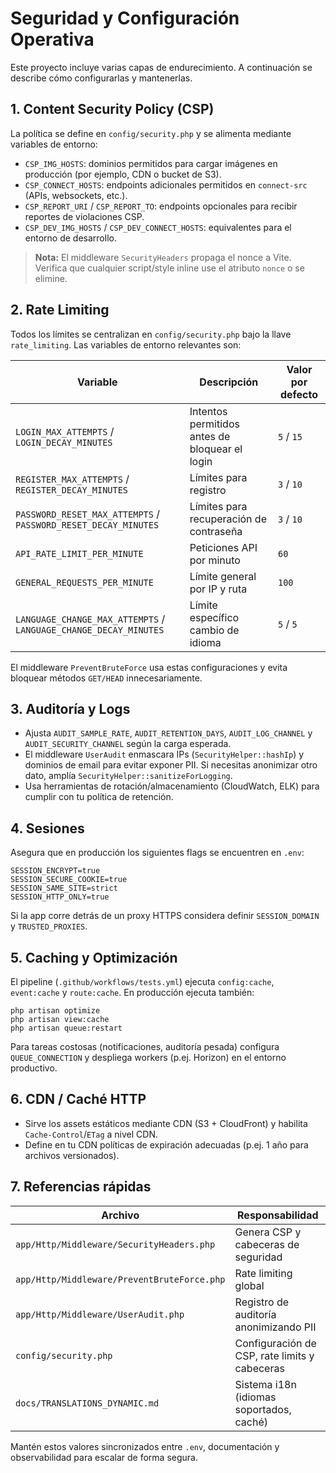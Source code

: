 # Seguridad y Configuración Operativa

Este proyecto incluye varias capas de endurecimiento. A continuación se describe cómo configurarlas y mantenerlas.

## 1. Content Security Policy (CSP)

La política se define en `config/security.php` y se alimenta mediante variables de entorno:

- `CSP_IMG_HOSTS`: dominios permitidos para cargar imágenes en producción (por ejemplo, CDN o bucket de S3).
- `CSP_CONNECT_HOSTS`: endpoints adicionales permitidos en `connect-src` (APIs, websockets, etc.).
- `CSP_REPORT_URI` / `CSP_REPORT_TO`: endpoints opcionales para recibir reportes de violaciones CSP.
- `CSP_DEV_IMG_HOSTS` / `CSP_DEV_CONNECT_HOSTS`: equivalentes para el entorno de desarrollo.

> **Nota:** El middleware `SecurityHeaders` propaga el nonce a Vite. Verifica que cualquier script/style inline use el atributo `nonce` o se elimine.

## 2. Rate Limiting

Todos los límites se centralizan en `config/security.php` bajo la llave `rate_limiting`. Las variables de entorno relevantes son:

| Variable | Descripción | Valor por defecto |
|----------|-------------|-------------------|
| `LOGIN_MAX_ATTEMPTS` / `LOGIN_DECAY_MINUTES` | Intentos permitidos antes de bloquear el login | `5` / `15` |
| `REGISTER_MAX_ATTEMPTS` / `REGISTER_DECAY_MINUTES` | Límites para registro | `3` / `10` |
| `PASSWORD_RESET_MAX_ATTEMPTS` / `PASSWORD_RESET_DECAY_MINUTES` | Límites para recuperación de contraseña | `3` / `10` |
| `API_RATE_LIMIT_PER_MINUTE` | Peticiones API por minuto | `60` |
| `GENERAL_REQUESTS_PER_MINUTE` | Límite general por IP y ruta | `100` |
| `LANGUAGE_CHANGE_MAX_ATTEMPTS` / `LANGUAGE_CHANGE_DECAY_MINUTES` | Límite específico cambio de idioma | `5` / `5` |

El middleware `PreventBruteForce` usa estas configuraciones y evita bloquear métodos `GET/HEAD` innecesariamente.

## 3. Auditoría y Logs

- Ajusta `AUDIT_SAMPLE_RATE`, `AUDIT_RETENTION_DAYS`, `AUDIT_LOG_CHANNEL` y `AUDIT_SECURITY_CHANNEL` según la carga esperada.
- El middleware `UserAudit` enmascara IPs (`SecurityHelper::hashIp`) y dominios de email para evitar exponer PII. Si necesitas anonimizar otro dato, amplía `SecurityHelper::sanitizeForLogging`.
- Usa herramientas de rotación/almacenamiento (CloudWatch, ELK) para cumplir con tu política de retención.

## 4. Sesiones

Asegura que en producción los siguientes flags se encuentren en `.env`:

```
SESSION_ENCRYPT=true
SESSION_SECURE_COOKIE=true
SESSION_SAME_SITE=strict
SESSION_HTTP_ONLY=true
```

Si la app corre detrás de un proxy HTTPS considera definir `SESSION_DOMAIN` y `TRUSTED_PROXIES`.

## 5. Caching y Optimización

El pipeline (`.github/workflows/tests.yml`) ejecuta `config:cache`, `event:cache` y `route:cache`. En producción ejecuta también:

```
php artisan optimize
php artisan view:cache
php artisan queue:restart
```

Para tareas costosas (notificaciones, auditoría pesada) configura `QUEUE_CONNECTION` y despliega workers (p.ej. Horizon) en el entorno productivo.

## 6. CDN / Caché HTTP

- Sirve los assets estáticos mediante CDN (S3 + CloudFront) y habilita `Cache-Control`/`ETag` a nivel CDN.
- Define en tu CDN políticas de expiración adecuadas (p.ej. 1 año para archivos versionados).

## 7. Referencias rápidas

| Archivo | Responsabilidad |
|---------|-----------------|
| `app/Http/Middleware/SecurityHeaders.php` | Genera CSP y cabeceras de seguridad |
| `app/Http/Middleware/PreventBruteForce.php` | Rate limiting global |
| `app/Http/Middleware/UserAudit.php` | Registro de auditoría anonimizando PII |
| `config/security.php` | Configuración de CSP, rate limits y cabeceras |
| `docs/TRANSLATIONS_DYNAMIC.md` | Sistema i18n (idiomas soportados, caché) |

Mantén estos valores sincronizados entre `.env`, documentación y observabilidad para escalar de forma segura.
